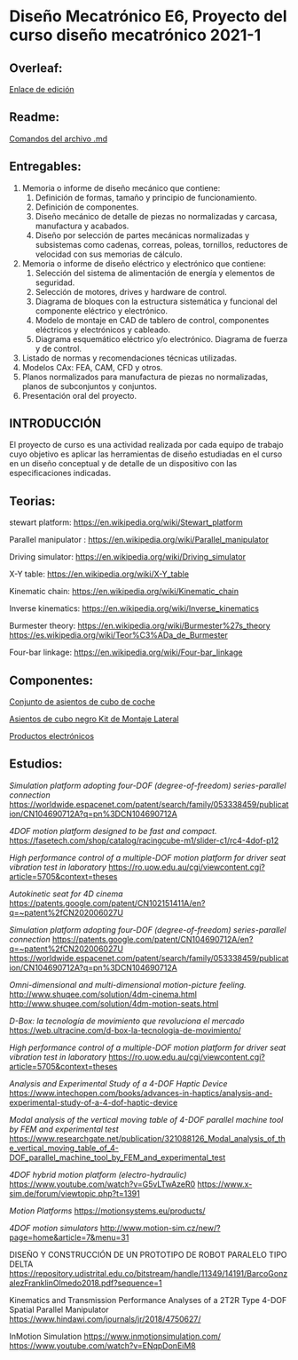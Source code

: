 # Diseño Mecatrónico E6, Proyecto del curso diseño mecatrónico 2021-1


## Overleaf:
  [Enlace de edición](https://www.overleaf.com/3732664814scxfrpwvcdny)

## Readme:

[Comandos del archivo .md](https://github.com/adam-p/markdown-here/wiki/Markdown-Cheatsheet)

## Entregables:

1. Memoria o informe de diseño mecánico que contiene:
    1. Definición de formas, tamaño y principio de funcionamiento.
    2. Definición de componentes.
    3. Diseño mecánico de detalle de piezas no normalizadas y carcasa, manufactura y acabados. 
    4. Diseño por selección de partes mecánicas normalizadas y subsistemas
como cadenas, correas, poleas, tornillos, reductores de velocidad con
sus memorias de cálculo.
2. Memoria o informe de diseño eléctrico y electrónico que contiene:
    1. Selección del sistema de alimentación de energía y elementos de seguridad.
    2. Selección de motores, drives y hardware de control.
    3. Diagrama de bloques con la estructura sistemática y funcional del componente eléctrico y electrónico.
    4. Modelo de montaje en CAD de tablero de control, componentes eléctricos y electrónicos y cableado.
    5. Diagrama esquemático eléctrico y/o electrónico. Diagrama de fuerza y
de control.
3. Listado de normas y recomendaciones técnicas utilizadas.
4. Modelos CAx: FEA, CAM, CFD y otros.
5. Planos normalizados para manufactura de piezas no normalizadas, planos de
subconjuntos y conjuntos.
6. Presentación oral del proyecto.


##  INTRODUCCIÓN
El proyecto de curso es una actividad realizada por cada equipo de trabajo cuyo objetivo es aplicar las herramientas de diseño estudiadas en el curso en un diseño conceptual
y de detalle de un dispositivo con las especificaciones indicadas.





## Teorias:
stewart platform: https://en.wikipedia.org/wiki/Stewart_platform 

Parallel manipulator : https://en.wikipedia.org/wiki/Parallel_manipulator 

Driving simulator: https://en.wikipedia.org/wiki/Driving_simulator

X-Y table: https://en.wikipedia.org/wiki/X-Y_table

Kinematic chain: https://en.wikipedia.org/wiki/Kinematic_chain 

Inverse kinematics: https://en.wikipedia.org/wiki/Inverse_kinematics 

Burmester theory: https://en.wikipedia.org/wiki/Burmester%27s_theory  
https://es.wikipedia.org/wiki/Teor%C3%ADa_de_Burmester 

Four-bar linkage: https://en.wikipedia.org/wiki/Four-bar_linkage 

## Componentes:

[Conjunto de asientos de cubo de coche](https://www.ebay.com/itm/Wingback-Sports-Car-Bucket-Seats-Set-Los-Angeles-Black-Fabric-VW-Audi-Seat-Skoda/164374772536?hash=item26457ffb38:g:xzgAAOSwGLZgMkCS)

[Asientos de cubo negro Kit de Montaje Lateral](https://www.ebay.com/itm/Black-Bucket-Seats-Side-Mounted-Kit-for-OMP-Cobra-Sabelt-Corbeau-new/333565735586?_trkparms=aid%3D1110006%26algo%3DHOMESPLICE.SIM%26ao%3D1%26asc%3D231488%26meid%3D56d038eb639b4b05b5cb4aaa3658f517%26pid%3D101195%26rk%3D6%26rkt%3D12%26mehot%3Dpf%26sd%3D164374772536%26itm%3D333565735586%26pmt%3D1%26noa%3D0%26pg%3D2047675%26algv%3DSimplAMLv9PairwiseUnbiasedWebDarwoV3%26brand%3DUnbranded&_trksid=p2047675.c101195.m1851)

[Productos electrónicos](https://www.robotdigg.com/product/949/Electric-Servo-Cylinder-3DOF-or-6DOF-Motion-Platform-Simulator)

## Estudios:

_Simulation platform adopting four-DOF (degree-of-freedom) series-parallel connection_
https://worldwide.espacenet.com/patent/search/family/053338459/publication/CN104690712A?q=pn%3DCN104690712A
 
_4DOF motion platform designed to be fast and compact._
https://fasetech.com/shop/catalog/racingcube-m1/slider-c1/rc4-4dof-p12

_High performance control of a multiple-DOF motion platform for driver seat vibration test in laboratory_
https://ro.uow.edu.au/cgi/viewcontent.cgi?article=5705&context=theses 

_Autokinetic seat for 4D cinema_
https://patents.google.com/patent/CN102151411A/en?q=~patent%2fCN202006027U


_Simulation platform adopting four-DOF (degree-of-freedom) series-parallel connection_
https://patents.google.com/patent/CN104690712A/en?q=~patent%2fCN202006027U
https://worldwide.espacenet.com/patent/search/family/053338459/publication/CN104690712A?q=pn%3DCN104690712A 

_Omni-dimensional and multi-dimensional motion-picture feeling._
http://www.shuqee.com/solution/4dm-cinema.html
http://www.shuqee.com/solution/4dm-motion-seats.html 

_D-Box: la tecnología de movimiento que revoluciona el mercado_
https://web.ultracine.com/d-box-la-tecnologia-de-movimiento/

_High performance control of a multiple-DOF motion platform for driver seat vibration test in laboratory_
https://ro.uow.edu.au/cgi/viewcontent.cgi?article=5705&context=theses 

_Analysis and Experimental Study of a 4-DOF Haptic Device_
https://www.intechopen.com/books/advances-in-haptics/analysis-and-experimental-study-of-a-4-dof-haptic-device 

_Modal analysis of the vertical moving table of 4-DOF parallel machine tool by FEM and experimental test_
https://www.researchgate.net/publication/321088126_Modal_analysis_of_the_vertical_moving_table_of_4-DOF_parallel_machine_tool_by_FEM_and_experimental_test 


_4DOF hybrid motion platform (electro-hydraulic)_
https://www.youtube.com/watch?v=G5vLTwAzeR0 
https://www.x-sim.de/forum/viewtopic.php?t=1391

_Motion Platforms_
https://motionsystems.eu/products/ 


_4DOF motion simulators_
http://www.motion-sim.cz/new/?page=home&article=7&menu=31

DISEÑO Y CONSTRUCCIÓN DE UN PROTOTIPO DE ROBOT PARALELO TIPO DELTA
https://repository.udistrital.edu.co/bitstream/handle/11349/14191/BarcoGonzalezFranklinOlmedo2018.pdf?sequence=1

Kinematics and Transmission Performance Analyses of a 2T2R Type 4-DOF Spatial Parallel Manipulator
https://www.hindawi.com/journals/jr/2018/4750627/

InMotion Simulation
https://www.inmotionsimulation.com/
https://www.youtube.com/watch?v=ENqpDonEiM8
